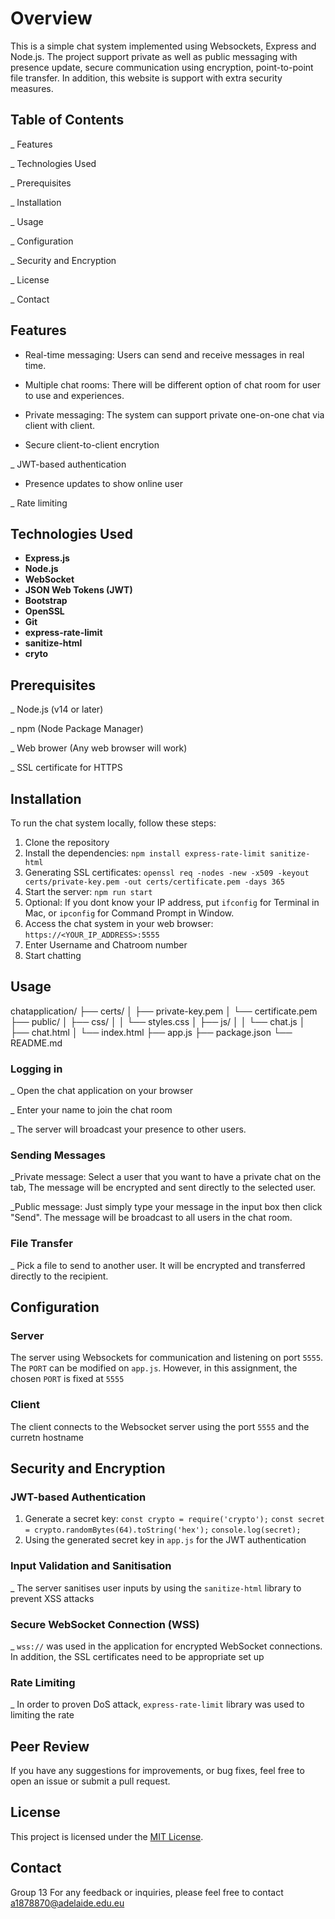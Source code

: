 # Overview

This is a simple chat system implemented using Websockets, Express and Node.js. The project support private as well as public messaging with presence update, secure communication using encryption, point-to-point file transfer. In addition, this website is support with extra security measures.

## Table of Contents

_ Features

_ Technologies Used

_ Prerequisites

_ Installation

_ Usage

_ Configuration

_ Security and Encryption

_ License

_ Contact

## Features
- Real-time messaging: Users can send and receive messages in real time.
  
- Multiple chat rooms: There will be different option of chat room for user to use and experiences.
  
- Private messaging: The system can support private one-on-one chat via client with client.
  
- Secure client-to-client encrytion
  
_ JWT-based authentication

- Presence updates to show online user
  
_ Rate limiting

## Technologies Used
- **Express.js**
- **Node.js**
- **WebSocket**
- **JSON Web Tokens (JWT)**
- **Bootstrap**
- **OpenSSL**
- **Git**
- **express-rate-limit**
- **sanitize-html**
- **cryto**


## Prerequisites

_ Node.js (v14 or later)

_ npm (Node Package Manager)

_ Web brower (Any web browser will work)

_ SSL certificate for HTTPS

## Installation
To run the chat system locally, follow these steps:

1. Clone the repository
2. Install the dependencies: `npm install express-rate-limit sanitize-html`
3. Generating SSL certificates: `openssl req -nodes -new -x509 -keyout certs/private-key.pem -out certs/certificate.pem -days 365`
4. Start the server: `npm run start`
5. Optional: If you dont know your IP address, put `ifconfig` for Terminal in Mac, or `ipconfig` for Command Prompt in Window.
6. Access the chat system in your web browser: `https://<YOUR_IP_ADDRESS>:5555` 
7. Enter Username and Chatroom number
8. Start chatting

## Usage
chatapplication/
├── certs/
│   ├── private-key.pem
│   └── certificate.pem
├── public/
│   ├── css/
│   │   └── styles.css
│   ├── js/
│   │   └── chat.js
│   ├── chat.html
│   └── index.html
├── app.js
├── package.json
└── README.md

### Logging in

_ Open the chat application on your browser

_ Enter your name to join the chat room

_ The server will broadcast your presence to other users.

### Sending Messages

_Private message: Select a user that you want to have a private chat on the tab, The message will be encrypted and sent directly to the selected user.

_Public message: Just simply type your message in the input box then click "Send". The message will be broadcast to all users in the chat room.

### File Transfer

_ Pick a file to send to another user. It will be encrypted and transferred directly to the recipient.

## Configuration 
### Server
The server using Websockets for communication and listening on port `5555`. The `PORT` can be modified on `app.js`. However, in this assignment, the chosen `PORT` is fixed at `5555`
### Client
The client connects to the Websocket server using the port `5555` and the curretn hostname

## Security and Encryption 
### JWT-based Authentication
1. Generate a secret key:
`const crypto = require('crypto');`
`const secret = crypto.randomBytes(64).toString('hex');`
`console.log(secret); `
2. Using the generated secret key in `app.js` for the JWT authentication
### Input Validation and Sanitisation
_ The server sanitises user inputs by using the `sanitize-html` library to prevent XSS attacks
### Secure WebSocket Connection (WSS)
_ `wss://` was used in the application for encrypted WebSocket connections. In addition, the SSL certificates need to be appropriate set up
### Rate Limiting
_ In order to proven DoS attack, `express-rate-limit` library was used to limiting the rate

## Peer Review
 If you have any suggestions for improvements, or bug fixes, feel free to open an issue or submit a pull request.

## License
This project is licensed under the [MIT License](https://opensource.org/licenses/MIT). 

## Contact
Group 13 
For any feedback or inquiries, please feel free to contact a1878870@adelaide.edu.eu

